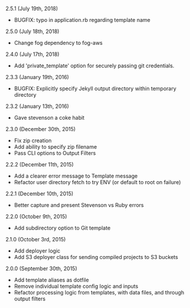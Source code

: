 2.5.1 (July 19th, 2018)
 - BUGFIX: typo in application.rb regarding template name

 2.5.0 (July 18th, 2018)
 - Change fog dependency to fog-aws

2.4.0 (July 17th, 2018)
 - Add 'private_template' option for securely passing git credentials.

2.3.3 (January 19th, 2016)
 - BUGFIX: Explicitly specify Jekyll output directory within
   temporary directory

2.3.2 (January 13th, 2016)
 - Gave stevenson a coke habit

2.3.0 (December 30th, 2015)
 - Fix zip creation
 - Add ability to specify zip filename
 - Pass CLI options to Output Filters

2.2.2 (December 11th, 2015)
 - Add a clearer error message to Template message
 - Refactor user directory fetch to try ENV (or default to root on
   failure)

2.2.1 (December 10th, 2015)
 - Better capture and present Stevenson vs Ruby errors

2.2.0 (October 9th, 2015)
 - Add subdirectory option to Git template

2.1.0 (October 3rd, 2015)
 - Add deployer logic
 - Add S3 deployer class for sending compiled projects to S3 buckets

2.0.0 (September 30th, 2015)
 - Add template aliases as dotfile
 - Remove individual template config logic and inputs
 - Refactor processing logic from templates, with data files, and through output filters
